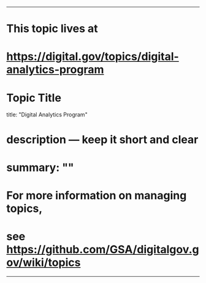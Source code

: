 
---
# This topic lives at
# https://digital.gov/topics/digital-analytics-program

# Topic Title
title: "Digital Analytics Program"

# description — keep it short and clear
# summary: ""


# For more information on managing topics,
# see https://github.com/GSA/digitalgov.gov/wiki/topics
---